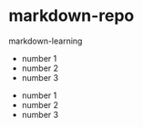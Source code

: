 # markdown-repo
markdown-learning
- number 1
- number 2
- number 3

+ number 1
+ number 2
+ number 3
